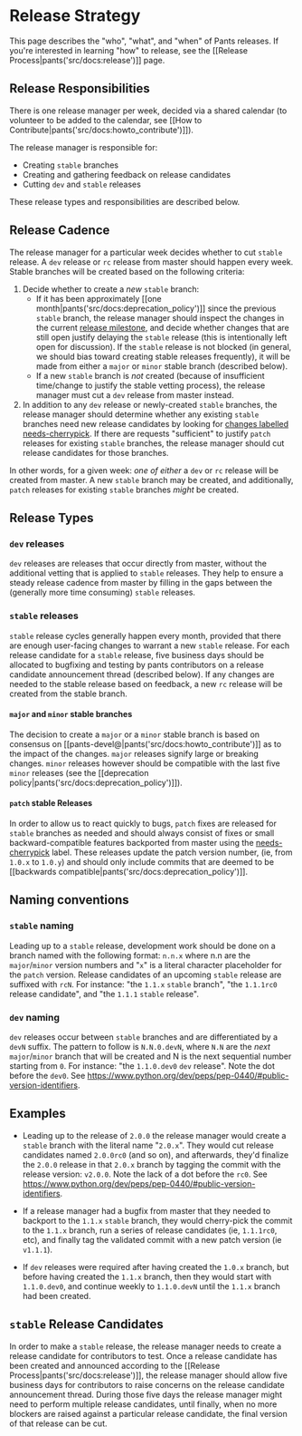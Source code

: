 # Release Strategy

This page describes the "who", "what", and "when" of Pants releases. If you're interested
in learning "how" to release, see the [[Release Process|pants('src/docs:release')]] page.

## Release Responsibilities
There is one release manager per week, decided via a shared calendar (to volunteer to be added
to the calendar, see [[How to Contribute|pants('src/docs:howto_contribute')]]).

The release manager is responsible for:

* Creating `stable` branches
* Creating and gathering feedback on release candidates
* Cutting `dev` and `stable` releases

These release types and responsibilities are described below.

## Release Cadence
The release manager for a particular week decides whether to cut `stable` release.  A `dev` release
or `rc` release from master should happen every week. Stable branches will be created based on the
following criteria:

1. Decide whether to create a _new_ `stable` branch:
    * If it has been approximately [[one month|pants('src/docs:deprecation_policy')]] since the
previous `stable` branch, the release manager should inspect the changes in the current
[release milestone](https://github.com/pantsbuild/pants/milestones), and decide whether changes
that are still open justify delaying the `stable` release (this is intentionally left open for
discussion). If the `stable` release is not blocked (in general, we should bias toward creating
stable releases frequently), it will be made from either a `major` or `minor` stable branch
(described below).
    * If a new `stable` branch is _not_ created (because of insufficient time/change to justify the
stable vetting process), the release manager must cut a `dev` release from master instead.
2. In addition to any `dev` release or newly-created `stable` branches, the release manager should
determine whether any existing `stable` branches need new release candidates by looking for 
[changes labelled needs-cherrypick][needs-cherrypick].
If there are requests "sufficient" to justify `patch` releases for existing `stable` branches, the
release manager should cut release candidates for those branches.

In other words, for a given week: _one of either_ a `dev` or `rc` release will be created from
master.  A new `stable` branch may be created, and additionally, `patch` releases for
existing `stable` branches _might_ be created.

## Release Types

### `dev` releases
`dev` releases are releases that occur directly from master, without the additional vetting that
is applied to `stable` releases. They help to ensure a steady release cadence from master by filling
in the gaps between the (generally more time consuming) `stable` releases.

### `stable` releases
`stable` release cycles generally happen every month, provided that there are enough user-facing
changes to warrant a new `stable` release. For each release candidate for a `stable` release,
five business days should be allocated to bugfixing and testing by pants contributors on a release
candidate announcement thread (described below).  If any changes are needed to the stable release
based on feedback, a new `rc` release will be created from the stable branch.

#### `major` and `minor` stable branches
The decision to create a `major` or a `minor` stable branch is based on consensus on
[[pants-devel@|pants('src/docs:howto_contribute')]] as to the impact of the changes.
`major` releases signify large or breaking changes. `minor` releases however should be compatible
with the last five `minor` releases (see the [[deprecation policy|pants('src/docs:deprecation_policy')]]).

#### `patch` stable Releases
In order to allow us to react quickly to bugs, `patch` fixes are released for `stable` branches as
needed and should always consist of fixes or small backward-compatible features backported from
master using the [needs-cherrypick][needs-cherrypick] label. These releases update the patch version number, (ie, from `1.0.x` to `1.0.y`) and should
only include commits that are deemed to be [[backwards compatible|pants('src/docs:deprecation_policy')]].

## Naming conventions

### `stable` naming
Leading up to a `stable` release, development work should be done on a branch named with the
following format: `n.n.x` where n.n are the `major`/`minor` version numbers and "`x`" is a literal
character placeholder for the `patch` version. Release candidates of an upcoming `stable` release
are suffixed with `rcN`. For instance: "the `1.1.x` `stable` branch",
"the `1.1.1rc0` release candidate", and "the `1.1.1` `stable` release".


### `dev` naming
`dev` releases occur between `stable` branches and are differentiated by a `devN` suffix. The pattern
to follow is `N.N.0.devN`, where `N.N` are the _next_ `major`/`minor` branch that will be created
and N is the next sequential number starting from `0`. For instance: "the `1.1.0.dev0` `dev` release".
Note the dot before the `dev0`.  See https://www.python.org/dev/peps/pep-0440/#public-version-identifiers.

## Examples

* Leading up to the release of `2.0.0` the release manager would create a `stable` branch with
the literal name "`2.0.x`". They would cut release candidates named `2.0.0rc0` (and so on), and
afterwards, they'd finalize the `2.0.0` release in that `2.0.x` branch by tagging the
commit with the release version: `v2.0.0`.
Note the lack of a dot before the `rc0`. See https://www.python.org/dev/peps/pep-0440/#public-version-identifiers.

* If a release manager had a bugfix from master that they needed to backport to the `1.1.x` `stable`
branch, they would cherry-pick the commit to the `1.1.x` branch, run a series of release candidates
(ie, `1.1.1rc0`, etc), and finally tag the validated commit with a new patch version (ie `v1.1.1`).

* If `dev` releases were required after having created the `1.0.x` branch, but before having created
the `1.1.x` branch, then they would start with `1.1.0.dev0`, and continue weekly to `1.1.0.devN`
until the `1.1.x` branch had been created.

## `stable` Release Candidates
In order to make a `stable` release, the release manager needs to create a release candidate for
contributors to test. Once a release candidate has been created and announced according to the
[[Release Process|pants('src/docs:release')]], the release manager should allow five business days
for contributors to raise concerns on the release candidate announcement thread. During those five
days the release manager might need to perform multiple release candidates, until finally, when no
more blockers are raised against a particular release candidate, the final version of that release
can be cut.

[needs-cherrypick]: https://github.com/pantsbuild/pants/pulls?q=is%3Apr+label%3Aneeds-cherrypick
